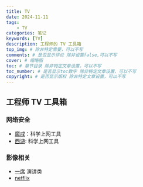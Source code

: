 ```yaml
---
title: TV
date: 2024-11-11
tags: 
    - TV
categories: 笔记
keywords: [TV]
description: 工程师的 TV 工具箱
top_img: # 除非特定需要，可以不写
comments: # 是否显示评论 除非设置false,可以不写
cover: # 缩略图
toc: # 章节目录 除非特定文章设置，可以不写
toc_number: # 是否显示toc数字 除非特定文章设置，可以不写
copyright: # 是否显示版权 除非特定文章设置，可以不写
---
```



## 工程师 TV 工具箱


### 网络安全

- [魔戒](https://mojie.app/dashboard)：科学上网工具
- [西游](https://sunwk.fun/i/): 科学上网工具


### 影像相关

- [一席](https://yixi.tv/#/home) 演讲类
- [netflix](https://www.netflix.com/) 
